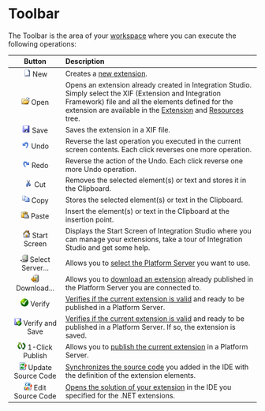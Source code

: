 # Toolbar

The Toolbar is the area of your [workspace](<workspace.md>) where you can execute the following operations:

Button | Description
:-----:|:-----------
![](images/file-new.gif) New | Creates a [new extension](<../../extensibility-and-integration/integration-studio/extension-life-cycle/extension-create.md>).
![](images/file-open.gif) Open | Opens an extension already created in Integration Studio. Simply select the XIF (Extension and Integration Framework) file and all the elements defined for the extension are available in the [Extension](<multi-tree-navigator.md>) and [Resources](<resources-tree.md>) tree.
![](images/file-save.gif) Save | Saves the extension in a XIF file.
![](images/file-undo.gif) Undo | Reverse the last operation you executed in the current screen contents. Each click reverses one more operation.
![](images/file-redo.gif) Redo | Reverse the action of the Undo. Each click reverse one more Undo operation.
![](images/file-cut.gif) Cut | Removes the selected element(s) or text and stores it in the Clipboard.
![](images/file-copy.gif) Copy | Stores the selected element(s) or text in the Clipboard.
![](images/file-paste.gif) Paste | Insert the element(s) or text in the Clipboard at the insertion point.
![](images/home.gif) Start Screen | Displays the Start Screen of Integration Studio where you can manage your extensions, take a tour of Integration Studio and get some help.
![](images/connect-server.gif) Select Server... | Allows you to [select the Platform Server](<menu/file/server-select-window.md>) you want to use.
![](images/download-icon.gif) Download... | Allows you to [download an extension](<../../extensibility-and-integration/integration-studio/managing-extensions/extension-download.md>) already published in the Platform Server you are connected to.
![](images/validate.gif) Verify | [Verifies if the current extension is valid](<../../extensibility-and-integration/integration-studio/extension-life-cycle/extension-verify.md>) and ready to be published in a Platform Server.
![](images/verify-save-icon.gif) Verify and Save | [Verifies if the current extension is valid](<../../extensibility-and-integration/integration-studio/extension-life-cycle/extension-verify.md>) and ready to be published in a Platform Server. If so, the extension is saved.
![](images/1-click-publish-icon.gif) 1-Click Publish | Allows you to [publish the current extension](<../../extensibility-and-integration/integration-studio/extension-life-cycle/extension-1-cp.md>) in a Platform Server.
![](images/update-source-code.gif) Update Source Code | [Synchronizes the source code](<../../extensibility-and-integration/integration-studio/extension-life-cycle/extension-update-source-code.md>) you added in the IDE with the definition of the extension elements.
![](images/launch-ide-net.gif) Edit Source Code | [Opens the solution of your extension](<../../extensibility-and-integration/integration-studio/extension-life-cycle/extension-code-edit.md>) in the IDE you specified for the .NET extensions.
